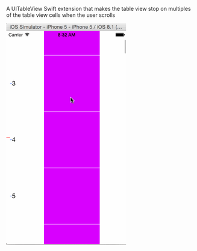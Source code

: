 A UITableView Swift extension that makes the table view stop on multiples of
the table view cells when the user scrolls

![alt tag](demo.gif)

